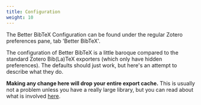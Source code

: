 ```yaml
---
title: Configuration
weight: 10
---
```

The Better BibTeX Configuration can be found under the regular Zotero preferences pane, tab 'Better BibTeX'.

The configuration of Better BibTeX is a little baroque compared to the standard Zotero Bib(La)TeX exporters (which only have hidden preferences). The defaults should just work, but here's an attempt to describe what they do.

**Making any change here will drop your entire export cache.** This is usually not a problem unless you have a really large library, but you can read about what is involved [here](performance).
